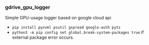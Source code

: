 ### gdrive_gpu_logger
Simple GPU-usage logger based on google cloud api
* ```pip install pynvml psutil gspread google-auth pytz```
* ```python3 -m pip config set global.break-system-packages true``` if external package error occurs.
